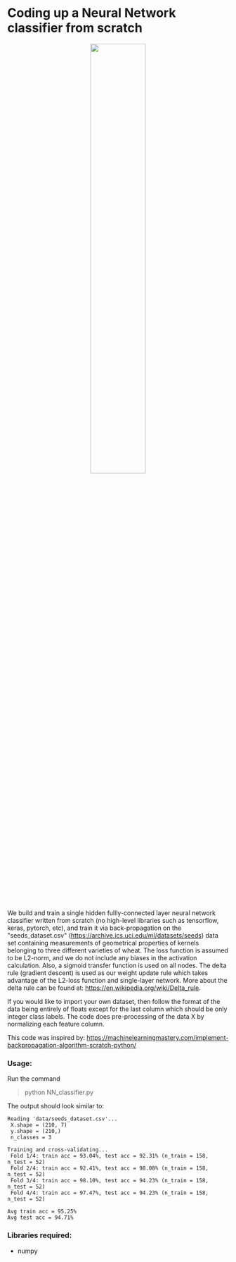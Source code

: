 # Coding up a Neural Network classifier from scratch

<p align="center">
<img src="https://github.com/ankonzoid/NN-from-scratch/blob/master/images/NN.png" width="50%">
</p>
 
We build and train a single hidden fullly-connected layer neural network classifier written from scratch (no high-level libraries such as tensorflow, keras, pytorch, etc), and train it via back-propagation on the "seeds_dataset.csv" (https://archive.ics.uci.edu/ml/datasets/seeds) data set containing measurements of geometrical properties of kernels belonging to three different varieties of wheat. The loss function is assumed to be L2-norm, and we do not include any biases in the activation calculation. Also, a sigmoid transfer function is used on all nodes. The delta rule (gradient descent) is used as our weight update rule which takes advantage of the L2-loss function and single-layer network. More about the delta rule can be found at: https://en.wikipedia.org/wiki/Delta_rule.

 If you would like to import your own dataset, then follow the format of the data being entirely of floats except for the last column which should be only integer class labels. The code does pre-processing of the data X by normalizing each feature column.

 This code was inspired by:
 https://machinelearningmastery.com/implement-backpropagation-algorithm-scratch-python/

### Usage:

Run the command

> python NN_classifier.py

The output should look similar to:

```
Reading 'data/seeds_dataset.csv'...
 X.shape = (210, 7)
 y.shape = (210,)
 n_classes = 3

Training and cross-validating...
 Fold 1/4: train acc = 93.04%, test acc = 92.31% (n_train = 158, n_test = 52)
 Fold 2/4: train acc = 92.41%, test acc = 98.08% (n_train = 158, n_test = 52)
 Fold 3/4: train acc = 98.10%, test acc = 94.23% (n_train = 158, n_test = 52)
 Fold 4/4: train acc = 97.47%, test acc = 94.23% (n_train = 158, n_test = 52)

Avg train acc = 95.25%
Avg test acc = 94.71%
```

### Libraries required:

* numpy
